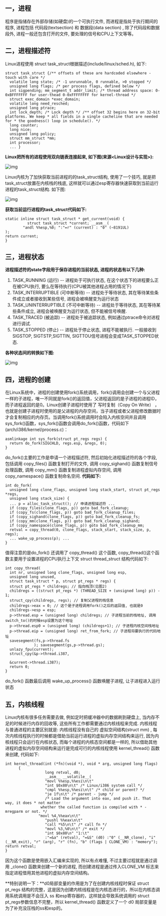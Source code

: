 ## 一，进程

程序是指储存在外部存储(如硬盘)的一个可执行文件, 而进程是指处于执行期间的程序, 进程包括 代码段(textsection) 和 数据段(data section) , 除了代码段和数据段外, 进程一般还包含打开的文件, 要处理的信号和CPU上下文等等。

## 二，进程描述符

Linux进程使用 struct task_struct根据描述(include/linux/sched.h), 如下:

```text
struct task_struct {/** offsets of these are hardcoded elsewhere - touch with care */ 
  volatile long state; /* -1 unrunnable, 0 runnable, >0 stopped */ 
  unsigned long flags; /* per process flags, defined below */ 
  int sigpending; mm_segment_t addr_limit; /* thread address space: 0-0xBFFFFFFF for user-thead 0-0xFFFFFFFF for kernel-thread */ 
  struct exec_domain *exec_domain; 
  volatile long need_resched;
  unsigned long ptrace;
  int lock_depth; /* Lock depth */ /** offset 32 begins here on 32-bit platforms. We keep * all fields in a single cacheline that are needed for * the goodness() loop in schedule(). */
  long counter; 
  long nice; 
  unsigned long policy; 
  struct mm_struct *mm;
  int processor;
  ... }
```

**Linux把所有的进程使用双向链表连接起来, 如下图(来源<Linux设计与实现>):**

![img](img/v2-43d9ec266d5c37594e4de7d5758ba50e_720w.webp)

Linux内核为了加快获取当前进程的的task_struct结构, 使用了一个技巧, 就是把task_struct放置在内核栈的栈底, 这样就可以通过esp寄存器快速获取到当前运行进程的task_struct结构. 如下图:

![img](img/v2-eedd18a394eedd6829849cc25e89dc17_720w.webp)

**获取当前运行进程的task_struct代码如下:**

```text
static inline struct task_struct * get_current(void) { 
          struct task_struct *current; __asm__(
        "andl %%esp,%0; ":"=r" (current) : "0" (~8191UL)
); 
return current;
}
```

## 三，进程状态

**进程描述符的state字段用于保存进程的当前状态, 进程的状态有以下几种:**

1. TASK_RUNNING (运行) -- 进程处于可执行状态, 在这个状态下的进程要么正在被CPU执行, 要么在等待执行(CPU被其他进程占用的情况下)
2. TASK_INTERRUPTIBLE (可中断等待) -- 进程处于等待状态, 其在等待某些条件成立或者接收到某些信号, 进程会被唤醒变为运行状态
3. TASK_UNINTERRUPTIBLE (不可中断等待) -- 进程处于等待状态, 其在等待某些条件成立, 进程会被唤醒变为运行状态, 但不能被信号唤醒.
4. TASK_TRACED (被追踪) -- 进程处于被追踪状态, 例如通过ptrace命令对进程进行调试.
5. TASK_STOPPED (停止) -- 进程处于停止状态, 进程不能被执行. 一般接收到SIGSTOP, SIGTSTP,SIGTTIN, SIGTTOU信号进程会变成TASK_STOPPED状态.

**各种状态间的转换如下图:**

![img](img/v2-c0b28d06c4e8f8436d3e94efd820af9e_720w.webp)

## 四，进程的创建

在Linux系统中，进程的创建使用fork()系统调用，fork()调用会创建一个与父进程一样的子进程，唯一不同就是fork()的返回值，父进程返回的是子进程的进程ID，而子进程返回的是0。Linux创建子进程时使用了 写时复制（Copy On Write） ，也就是创建子进程时使用的是父进程的内存空间，当子进程或者父进程修改数据时才会复制相应的内存页。当调用fork()系统调用时会陷入内核空间并且调用sys_fork()函数，sys_fork()函数会调用do_fork()函数，代码如下(arch/i386/kernel/process.c)：

```text
asmlinkage int sys_fork(struct pt_regs regs) { 
  return do_fork(SIGCHLD, regs.esp, &regs, 0); 
}
```

do_fork()主要的工作是申请一个进程描述符, 然后初始化进程描述符的各个字段, 包括调用 copy_files() 函数复制打开的文件, 调用 copy_sighand() 函数复制信号处理函数, 调用 copy_mm() 函数复制进程虚拟内存空间, 调用 copy_namespace() 函数复制命名空间. **代码如下:**

```text
int do_fork( 
  unsigned long clone_flags, unsigned long stack_start, struct pt_regs *regs, 
  unsigned long stack_size) { 
  ... p = alloc_task_struct(); // 申请进程描述符 ... 
  if (copy_files(clone_flags, p)) goto bad_fork_cleanup;
  if (copy_fs(clone_flags, p)) goto bad_fork_cleanup_files; 
  if (copy_sighand(clone_flags, p)) goto bad_fork_cleanup_fs;
  if (copy_mm(clone_flags, p)) goto bad_fork_cleanup_sighand; 
  if (copy_namespace(clone_flags, p)) goto bad_fork_cleanup_mm; 
  retval = copy_thread(0, clone_flags, stack_start, stack_size, p, regs); 
  ... wake_up_process(p); ... 
}
```

值得注意的是do_fork() 还调用了 copy_thread() 这个函数, copy_thread()这个函数主要用于设置进程的CPU执行上下文 struct thread_struct 结构代码如下:

```text
int copy_thread(
  int nr, unsigned long clone_flags, unsigned long esp, 
  unsigned long unused, 
  struct task_struct * p, struct pt_regs * regs) { 
  struct pt_regs * childregs; // 指向栈顶(见图2) 
  childregs = ((struct pt_regs *) (THREAD_SIZE + (unsigned long) p)) - 1;
  struct_cpy(childregs, regs); // 复制父进程的栈信息 
  childregs->eax = 0; // 这个是子进程调用fork()之后的返回值, 也就是0 
  childregs->esp = esp;
  p->thread.esp = (unsigned long) childregs; // 子进程当前的栈地址, 调用 switch_to()的时候esp设置为这个地址 
  p->thread.esp0 = (unsigned long) (childregs+1); // 子进程内核空间栈地址 
  p->thread.eip = (unsigned long) ret_from_fork; // 子进程将要执行的代码地址 
  savesegment(fs,p->thread.fs
             ); savesegment(gs,p->thread.gs); 
  unlazy_fpu(current); 
  struct_cpy(&p->thread.i387,
             
  &current->thread.i387); 
  return 0;
}
```

do_fork() 函数最后调用 wake_up_process() 函数唤醒子进程, 让子进程进入运行状态

## 五，内核线程

Linux内核有很多任务需要去做, 例如定时把缓冲器中的数据刷到硬盘上, 当内存不足的时候进行内存的回收等, 这些所有工作都需要通过内核线程来完成. 内核线程与普通进程的主要区别就是: 内核线程没有自己的 虚拟空间结构(struct mm) , 每次内核线程执行的时候都是借助当前运行进程的虚拟内存空间结构来运行, 因为内核线程只会运行在内核状态, 而每个进程的内核态空间都是一样的, 所以借助其他进程的虚拟内存空间结构来运行是完成可行的内核线程使用 kernel_thread() 函数来创建, 代码如下:

```text
int kernel_thread(int (*fn)(void *), void * arg, unsigned long flags)
      {
                  long retval, d0;
                  __asm__ __volatile__(
                  "movl %%esp,%%esi\n\t"
                  "int $0x80\n\t" /* Linux/i386 system call */ 
                  "cmpl %%esp,%%esi\n\t" /* child or parent? */ 
                  "je 1f\n\t" /* parent - jump */
                  /* Load the argument into eax, and push it. That way, it does * not matter  
                whether the called function is compiled with * -mregparm or not. */
               "movl %4,%%eax\n\t"
                  "pushl %%eax\n\t" 
                  "call *%5\n\t" /* call fn */ 
                  "movl %3,%0\n\t" /* exit */
                  "int $0x80\n" "1:\t"
                  :"=&a" (retval), "=&S" (d0) :"0" (__NR_clone), "i" (__NR_exit), "r" (arg), "r" (fn), "b" (flags | CLONE_VM) : "memory");
return retval; 
}
```

因为这个函数是使用嵌入汇编来实现的, 所以有点难懂, 不过主要过程就是通过调用 _clone() 函数来创建一个新的进程, 而创建进程是通过传入CLONE_VM 标志来指定进程借用其他进程的虚拟内存空间结构。

**特别说明一下：**d0局部变量的作用是为了在创建内核线程时保证 struct pt_regs 结构的完整，这是因为创建内核线程是在内核态进行的，所以在内核态调用系统调用是不会压入 ss 和esp寄存器的，这样就会导致系统调用的 struct pt_regs参数信息不完整，所以 kernel_thread() 函数定义了一个 d0 局部变量是为了补充没压栈的ss和esp的。
